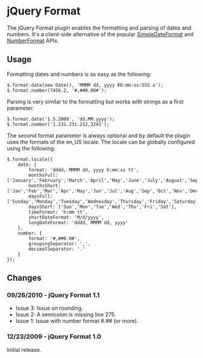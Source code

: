 # jQuery Format

The jQuery Format plugin enables the formatting and parsing of dates and numbers. It's a 
client-side alternative of the popular 
[SimpleDateFormat](http://java.sun.com/javase/6/docs/api/java/text/SimpleDateFormat.html) 
and [NumberFormat](http://java.sun.com/javase/6/docs/api/java/text/NumberFormat.html) APIs.

## Usage

Formatting dates and numbers is as easy as the following:

    $.format.date(new Date(), 'MMMM dd, yyyy KK:mm:ss:SSS a');
    $.format.number(7456.2, '#,##0.00#');
    
Parsing is very similar to the formatting but works with strings as a first parameter:

    $.format.date('1.5.2009', 'dd.MM.yyyy');
    $.format.number('1.231.231.212,3241');
    
The second format parameter is always optional and by default the plugin uses the formats 
of the en_US locale. The locale can be globally configured using the following:

    $.format.locale({
        date: {
            format: 'dddd, MMMM dd, yyyy h:mm:ss tt',
            monthsFull: ['January','February','March','April','May','June','July','August','September','October','November','December'],
            monthsShort: ['Jan','Feb','Mar','Apr','May','Jun','Jul','Aug','Sep','Oct','Nov','Dec'],
            daysFull: ['Sunday','Monday','Tuesday','Wednesday','Thursday','Friday','Saturday'],
            daysShort: ['Sun','Mon','Tue','Wed','Thu','Fri','Sat'],
            timeFormat: 'h:mm tt',
            shortDateFormat: 'M/d/yyyy',
            longDateFormat: 'dddd, MMMM dd, yyyy'
        },
        number: {
            format: '#,##0.0#',
            groupingSeparator: ',',
            decimalSeparator: '.'
        }    
    });

## Changes

### 09/26/2010 - jQuery Format 1.1

- Issue 3: Issue on rounding.
- Issue 2: A semicolon is missing line 275.
- Issue 1: Issue with number format #.## (or more).

### 12/23/2009 - jQuery Format 1.0

Initial release.